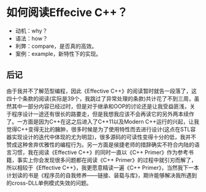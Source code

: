 # 如何阅读Effecive C++？

- 动机：why？
- 语法：how？
- 利弊：compare，是否真的高效。
- 案例：example，新特性下的实现。

## 后记

由于我并不了解范型编程，因此《Effective C++》的阅读暂时就告一段落了，这四十个条款的阅读(实际是39个，我跳过了异常处理的条款)共计花了不到三周，虽然其中一部分内容已经过时，但是对于继承和OOP的讨论还是让我受益匪浅，关于程序设计一途还有很长的路要走，但是我想我应该不会再读它的另外两本续作了。一方面是因为C++在这之后进入了C++11以及Modern C++运行的兴起，让我觉得C++变得无比的臃肿，很多时候是为了使用特性而去进行设计(这点在STL容器实现设计的迭代中体现的尤为明显)，很多源码的可读性变得十分的低，我并不赞成这种舍弃优雅性的编程行为。另一方面是侯捷老师的措辞确实不符合内陆的语言习惯，我在阅读《Effective C++》的同时一直以《C++ Primer》作为参考书籍，事实上你会发现很多问题都在阅读《C++ Primer》的过程中就引刃而解了，所以相较于《Effective C++》，我更愿意精读一遍《C++ Primer》，当然我下一本计划读的书是《程序员的自我修养——链接、装载与库》，期许能够解决我所遇到的cross-DLL单例模式失效的问题。


